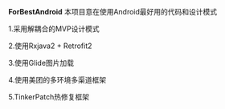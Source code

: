 **ForBestAndroid**
本项目意在使用Android最好用的代码和设计模式

1.采用解耦合的MVP设计模式

2.使用Rxjava2 + Retrofit2

3.使用Glide图片加载

4.使用美团的多环境多渠道框架

5.TinkerPatch热修复框架